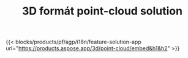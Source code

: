 ﻿---
title: 3D formát point-cloud solution 
weight: 7730
url: /cs/point-cloud
limit: 
description: Generovat a zobrazovat náhled bodu z souborů 3D
---
{{< blocks/products/pf/agp/i18n/feature-solution-app url="https://products.aspose.app/3d/point-cloud/embed&h1&h2" >}} 
